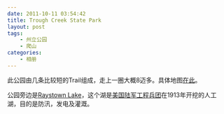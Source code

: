 ```yaml
---
date: 2011-10-11 03:54:42
title: Trough Creek State Park
layout: post
tags:
    - 州立公园
    - 爬山
categories:
    - 相册
---
```

<!--more-->

此公园由几条比较短的Trail组成，走上一圈大概8迈多。具体地图<a href="http://www.dcnr.state.pa.us/ucmprd2/groups/public/documents/document/dcnr_003034.pdf">在此</a>。

公园旁边是<a href="http://en.wikipedia.org/wiki/Raystown_Lake">Raystown Lake</a>，这个湖是<a href="http://en.wikipedia.org/wiki/United_States_Army_Corps_of_Engineers">美国陆军工程兵团</a>在1913年开挖的人工湖，目的是防汛，发电及灌溉。

<img src="https://lh3.googleusercontent.com/-yIDhh7b0Nc0/TpEtb5yWuGI/AAAAAAABf_Y/AZgOqRHAh0E/s640/IMG_2591.jpg" alt="" />

<img src="https://lh4.googleusercontent.com/-kswMRXcPwJA/TpEtcAK2BwI/AAAAAAABf_c/rzYqH-0iQVg/s640/IMG_2593.jpg" alt="" />

<img src="https://lh5.googleusercontent.com/-mvm46mA7dr4/TpEtcYze91I/AAAAAAABf_g/NwpCpOqbids/s640/IMG_2594.jpg" alt="" />

<img src="https://lh5.googleusercontent.com/-bjknu4ImlJg/TpEtdN2P4HI/AAAAAAABf_0/D9S1y20ZUjk/s640/IMG_2601.jpg" alt="" />

<img src="https://lh5.googleusercontent.com/-SFhoELxhRYs/TpEtdrplGpI/AAAAAAABf_8/Xxb32XVDjSc/s640/IMG_2604.jpg" alt="" />

<img src="https://lh6.googleusercontent.com/-TxALkFcB7OU/TpEtedFTzzI/AAAAAAABgAM/5cANoX9ogLI/s640/IMG_2610.jpg" alt="" />

<img src="https://lh3.googleusercontent.com/-Q-nTHrleayU/TpEtfjmjXqI/AAAAAAABgAc/-aCWsNheHS0/s640/IMG_2615.jpg" alt="" />

<img src="https://lh5.googleusercontent.com/-KOQbu2fpK4w/TpEtk99kpdI/AAAAAAABgBU/9gY4uTzorlU/s640/IMG_2643.jpg" alt="" />

<img src="https://lh4.googleusercontent.com/-iHQ-TP3B630/TpEtnMfWGsI/AAAAAAABgBw/jSLAQ2siIaY/s640/IMG_2653.jpg" alt="" />

<img src="https://lh3.googleusercontent.com/-c_44FyhjVyw/TpEtsATxmSI/AAAAAAABgCg/58nT0OAU9CM/s640/IMG_2673.jpg" alt="" />

<img src="https://lh5.googleusercontent.com/-G9_JjNOvj-U/TpEts2ygKXI/AAAAAAABgCk/-f97wx-5SHA/s640/IMG_2675.jpg" alt="" />

<img src="https://lh6.googleusercontent.com/-nk9jz9B8VLU/TpEtvBls0bI/AAAAAAABgC4/CZLYoC6FF80/s640/IMG_2679.jpg" alt="" />
